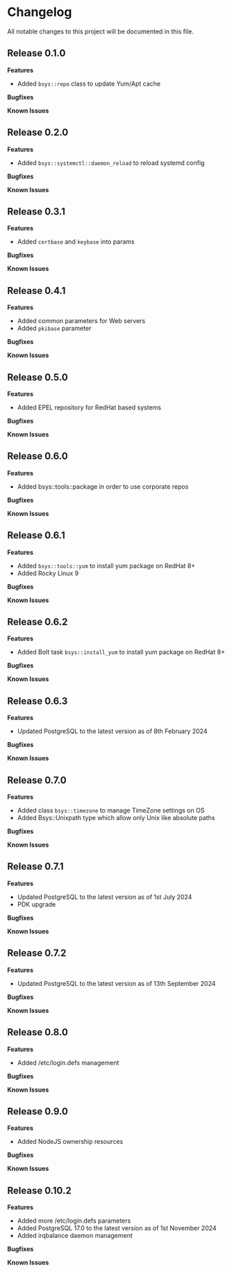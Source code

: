 # Changelog

All notable changes to this project will be documented in this file.

## Release 0.1.0

**Features**

* Added `bsys::repo` class to update Yum/Apt cache

**Bugfixes**

**Known Issues**

## Release 0.2.0

**Features**

* Added `bsys::systemctl::daemon_reload` to reload systemd config

**Bugfixes**

**Known Issues**

## Release 0.3.1

**Features**

* Added `certbase` and `keybase` into params

**Bugfixes**

**Known Issues**

## Release 0.4.1

**Features**

* Added common parameters for Web servers
* Added `pkibase` parameter

**Bugfixes**

**Known Issues**

## Release 0.5.0

**Features**

* Added EPEL repository for RedHat based systems

**Bugfixes**

**Known Issues**

## Release 0.6.0

**Features**

* Added bsys::tools::package in order to use corporate repos

**Bugfixes**

**Known Issues**

## Release 0.6.1

**Features**

* Added `bsys::tools::yum` to install yum package on RedHat 8+
* Added Rocky Linux 9

**Bugfixes**

**Known Issues**

## Release 0.6.2

**Features**

* Added Bolt task `bsys::install_yum` to install yum package on RedHat 8+

**Bugfixes**

**Known Issues**

## Release 0.6.3

**Features**

* Updated PostgreSQL to the latest version as of 8th February 2024

**Bugfixes**

**Known Issues**

## Release 0.7.0

**Features**

* Added class `bsys::timezone` to manage TimeZone settings on OS
* Added Bsys::Unixpath type which allow only Unix like absolute paths

**Bugfixes**

**Known Issues**

## Release 0.7.1

**Features**

* Updated PostgreSQL to the latest version as of 1st July 2024
* PDK upgrade

**Bugfixes**

**Known Issues**

## Release 0.7.2

**Features**

* Updated PostgreSQL to the latest version as of 13th September 2024

**Bugfixes**

**Known Issues**

## Release 0.8.0

**Features**

* Added /etc/login.defs management

**Bugfixes**

**Known Issues**

## Release 0.9.0

**Features**

* Added NodeJS ownership resources

**Bugfixes**

**Known Issues**

## Release 0.10.2

**Features**

* Added more /etc/login.defs parameters
* Added PostgreSQL 17.0 to the latest version as of 1st November 2024
* Added irqbalance daemon management

**Bugfixes**

**Known Issues**